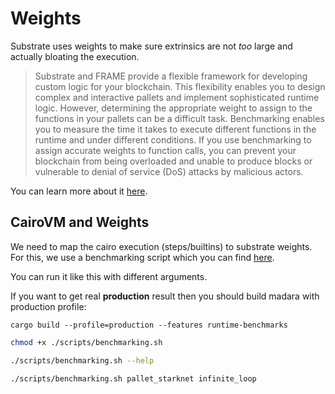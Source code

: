 # Weights

Substrate uses weights to make sure extrinsics are not *too* large and actually bloating the execution.

> Substrate and FRAME provide a flexible framework for developing custom logic
> for your blockchain. This flexibility enables you to design complex and
> interactive pallets and implement sophisticated runtime logic. However,
> determining the appropriate weight to assign to the functions in your pallets
> can be a difficult task. Benchmarking enables you to measure the time it takes
> to execute different functions in the runtime and under different conditions.
> If you use benchmarking to assign accurate weights to function calls, you can
> prevent your blockchain from being overloaded and unable to produce blocks or
> vulnerable to denial of service (DoS) attacks by malicious actors.

You can learn more about it [here](https://docs.substrate.io/test/benchmark/).

## CairoVM and Weights

We need to map the cairo execution (steps/builtins) to substrate weights.
For this, we use a benchmarking script which you can find [here](../benchmarking/benchmarking.sh).

You can run it like this with different arguments.

If you want to get real **production** result then you should build madara with
production profile:

`cargo build --profile=production --features runtime-benchmarks`

```bash
chmod +x ./scripts/benchmarking.sh

./scripts/benchmarking.sh --help

./scripts/benchmarking.sh pallet_starknet infinite_loop
```

